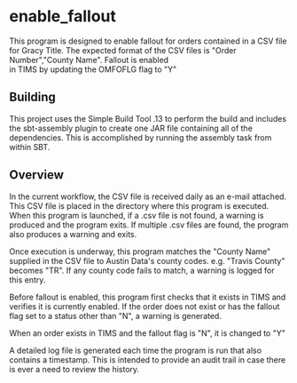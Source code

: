 enable_fallout
============

This program is designed to enable fallout for orders contained in a CSV file for Gracy Title.
The expected format of the CSV files is "Order Number","County Name".  Fallout is enabled  
in TIMS by updating the OMFOFLG flag to "Y"

Building
--------

This project uses the Simple Build Tool .13 to perform the build and includes the 
sbt-assembly plugin to create one JAR file containing all of the dependencies.  This is 
accomplished by running the assembly task from within SBT.

Overview
--------

In the current workflow, the CSV file is received daily as an e-mail attached.  This 
CSV file is placed in the directory where this program is executed.  When this program is
launched, if a .csv file is not found, a warning is produced and the program exits.  If 
multiple .csv files are found, the program also produces a warning and exits.

Once execution is underway, this program matches the "County Name" supplied in the CSV file
to Austin Data's county codes.  e.g. "Travis County" becomes "TR".  If any county code fails
to match, a warning is logged for this entry.

Before fallout is enabled, this program first checks that it exists in TIMS and verifies 
it is currently enabled.  If the order does not exist or has the fallout flag set to a status 
other than "N", a warning is generated.

When an order exists in TIMS and the fallout flag is "N", it is changed to "Y"

A detailed log file is generated each time the program is run that also contains a timestamp. 
This is intended to provide an audit trail in case there is ever a need to review the history.  

